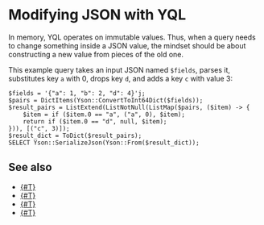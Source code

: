 # Modifying JSON with YQL

In memory, YQL operates on immutable values. Thus, when a query needs to change something inside a JSON value, the mindset should be about constructing a new value from pieces of the old one.

This example query takes an input JSON named `$fields`, parses it, substitutes key `a` with 0, drops key `d`, and adds a key `c` with value 3:

```yql
$fields = '{"a": 1, "b": 2, "d": 4}'j;
$pairs = DictItems(Yson::ConvertToInt64Dict($fields));
$result_pairs = ListExtend(ListNotNull(ListMap($pairs, ($item) -> {
    $item = if ($item.0 == "a", ("a", 0), $item);
    return if ($item.0 == "d", null, $item);
})), [("c", 3)]);
$result_dict = ToDict($result_pairs);
SELECT Yson::SerializeJson(Yson::From($result_dict));
```

## See also

- [{#T}](../../yql/reference/udf/list/yson.md)
- [{#T}](../../yql/reference/builtins/list.md)
- [{#T}](../../yql/reference/builtins/dict.md)
- [{#T}](accessing-json.md)